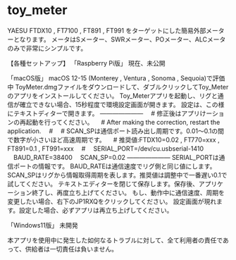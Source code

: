 # toy_meter
YAESU FTDX10 , FT7100 , FT891 , FT991 をターゲットにした簡易外部メーターとなります。
メータはSメーター、SWRメーター、POメーター、ALCメータのみで非常にシンプルです。

【各種セットアップ】
「Raspberry Pi版」
現在、未公開

「macOS版」
macOS 12-15 (Monterey , Ventura , Sonoma , Sequoia)で評価中
ToyMeter.dmgファイルをダウンロードして、ダブルクリックしてToy_Meterのアプリをインストールしてください。
Toy_Meterアプリを起動し、リグと通信が確立できない場合、15秒程度で環境設定画面が開きます。
設定は、この様にテキストディターで開きます。
———————
　# 修正後はアプリけーションの再起動を行ってください。
　# After making the correction, restart the application.
　#
　# SCAN_SPは通信ポート読み出し周期です。0.01〜0.1の間で数字が小さいほど高速周期です。
　# 	推奨値:FTDX10=0.02 , FT770=xxx , FT891=0.1 , FT991=xxx
　#
　SERIAL_PORT=/dev/cu.usbserial-1410
　BAUD_RATE=38400
　SCAN_SP=0.02
———————
SERIAL_PORTは通信ポートの情報です。
BAUD_RATEは通信速度でリグ側と同じ値にします。
SCAN_SPはリグから情報取得周期を表します。推奨値は調整中で一番遅い0.1で試してください。
テキストエディターを閉じて保存します。保存後、アプリケーション終了し、再度立ち上げてください。
もし、動作中に通信速度、周期を変更したい場合、右下のJP1RXQをクリックしてください。
設定画面が現れます。設定した場合、必ずアプリは再立ち上げしてください。

「Windows11版」
未開発

本アプリを使用中に発生した如何なるトラブルに対して、全て利用者の責任であって、供給者は一切責任は負いません。
